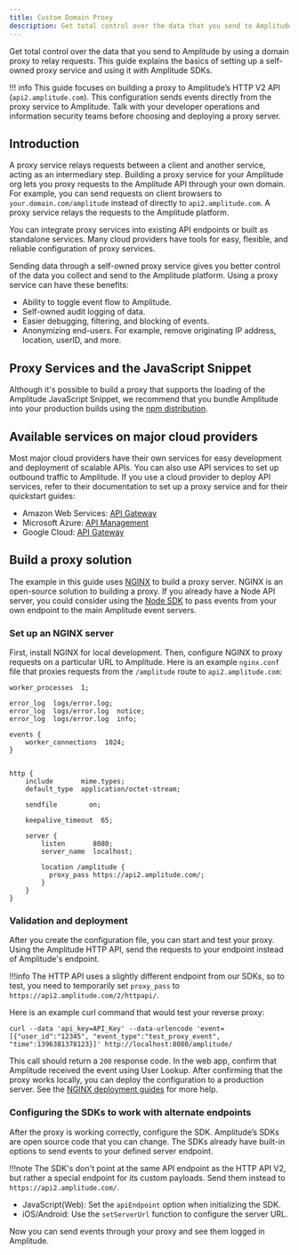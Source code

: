```yaml
---
title: Custom Domain Proxy
description: Get total control over the data that you send to Amplitude by using a domain proxy to relay requests. This guide explains the basics of setting up a self-owned proxy service and using it with Amplitude SDKs.
---
```


Get total control over the data that you send to Amplitude by using a domain proxy to relay requests.
 This guide explains the basics of setting up a self-owned proxy service and using it with Amplitude SDKs.

!!! info
    This guide focuses on building a proxy to Amplitude’s HTTP V2 API (`api2.amplitude.com`). This configuration sends events directly from the proxy service to Amplitude.
     Talk with your developer operations and information security teams before choosing and deploying a proxy server.

## Introduction

A proxy service relays requests between a client and another service, acting as an intermediary step.
 Building a proxy service for your Amplitude org lets you proxy requests to the Amplitude API through your own domain.
 For example, you can send requests on client browsers to `your.domain.com/amplitude` instead of directly to `api2.amplitude.com`. A proxy service relays the requests to the Amplitude platform.

You can integrate proxy services into existing API endpoints or built as standalone services. Many cloud providers have tools for easy, flexible, and reliable configuration of proxy services.

Sending data through a self-owned proxy service gives you better control of the data you collect and send to the Amplitude platform. Using a proxy service can have these benefits:

- Ability to toggle event flow to Amplitude.
- Self-owned audit logging of data.
- Easier debugging, filtering, and blocking of events.
- Anonymizing end-users. For example, remove originating IP address, location, userID, and more.

## Proxy Services and the JavaScript Snippet

Although it's possible to build a proxy that supports the loading of the Amplitude JavaScript Snippet, we recommend that you bundle Amplitude into your production builds using the [npm distribution](https://www.npmjs.com/package/amplitude-js).

## Available services on major cloud providers

Most major cloud providers have their own services for easy development and deployment of scalable APIs. You can also use API services to set up outbound traffic to Amplitude.
 If you use a cloud provider to deploy API services, refer to their documentation to set up a proxy service and for their quickstart guides:

- Amazon Web Services: [API Gateway](https://aws.amazon.com/api-gateway/resources/)
- Microsoft Azure: [API Management](https://docs.microsoft.com/en-us/azure/api-management/api-management-key-concepts)
- Google Cloud: [API Gateway](https://cloud.google.com/api-gateway/docs)

## Build a proxy solution

The example in this guide uses [NGINX](https://nginx.org/en/) to build a proxy server. NGINX is an open-source solution to building a proxy.
 If you already have a Node API server, you could consider using the [Node SDK](https://github.com/amplitude/Amplitude-Node/) to pass events from your own endpoint to the main Amplitude event servers.

### Set up an NGINX server

First, install NGINX for local development. Then, configure NGINX to proxy requests on a particular URL to Amplitude.
 Here is an example `nginx.conf` file that proxies requests from the `/amplitude` route to `api2.amplitude.com`:

``` title="nginx.conf"
worker_processes  1;

error_log  logs/error.log;
error_log  logs/error.log  notice;
error_log  logs/error.log  info;

events {
    worker_connections  1024;
}


http {
    include       mime.types;
    default_type  application/octet-stream;

    sendfile        on;

    keepalive_timeout  65;

    server {
        listen       8080;
        server_name  localhost;

        location /amplitude {
          proxy_pass https://api2.amplitude.com/;
        }
    }
}
```

### Validation and deployment

After you create the configuration file, you can start and test your proxy. Using the Amplitude HTTP API, send the requests to your endpoint instead of Amplitude's endpoint.

!!!info
    The HTTP API uses a slightly different endpoint from our SDKs, so to test, you need to temporarily set `proxy_pass` to `https://api2.amplitude.com/2/httpapi/`.

Here is an example curl command that would test your reverse proxy:

```curl
curl --data 'api_key=API_Key' --data-urlencode 'event=[{"user_id":"12345", "event_type":"test_proxy_event", "time":1396381378123}]' http://localhost:8080/amplitude/
```

This call should return a `200` response code. In the web app, confirm that Amplitude received the event using User Lookup.
 After confirming that the proxy works locally, you can deploy the configuration to a production server. See the [NGINX deployment guides](https://docs.nginx.com/nginx/deployment-guides/) for more help.

### Configuring the SDKs to work with alternate endpoints

After the proxy is working correctly, configure the SDK. Amplitude’s SDKs are open source code that you can change. The SDKs already have built-in options to send events to your defined server endpoint.

!!!note
    The SDK's don't point at the same API endpoint as the HTTP API V2, but rather a special endpoint for its custom payloads. Send them instead to `https://api2.amplitude.com/`.

- JavaScript(Web): Set the `apiEndpoint` option when initializing the SDK.
- iOS/Android: Use the `setServerUrl` function to configure the server URL.

Now you can send events through your proxy and see them logged in Amplitude.
